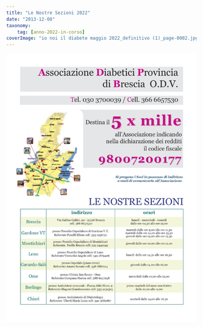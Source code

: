 ```yaml
---
title: "Le Nostre Sezioni 2022"
date: "2013-12-08"
taxonomy: 
    tag: [anno-2022-in-corso]
coverImage: "io noi il diabete maggio 2022_definitivo (1)_page-0002.jpg"
---
```


![le nostre sezioni 2022](images/io%20noi%20il%20diabete%20maggio%202022_definitivo%20(1)_page-0002.jpg)
